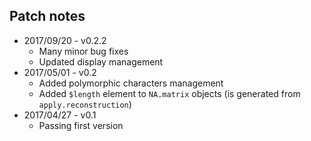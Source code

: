 Patch notes
----
* 2017/09/20 - v0.2.2
  * Many minor bug fixes
  * Updated display management
* 2017/05/01 - v0.2
  * Added polymorphic characters management
  * Added `$length` element to `NA.matrix` objects (is generated from `apply.reconstruction`)
* 2017/04/27 - v0.1
  * Passing first version